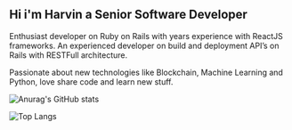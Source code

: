
## Hi i'm Harvin a Senior Software Developer

Enthusiast developer on Ruby on Rails with years experience with ReactJS frameworks. 
An experienced developer on build and deployment API’s on Rails with RESTFull architecture.

Passionate about new technologies like Blockchain, Machine Learning and Python, love share code and learn new stuff.


![Anurag's GitHub stats](https://github-readme-stats.vercel.app/api?username=hllanes08&show_icons=true&theme=radical&count_private=true)


![Top Langs](https://github-readme-stats.vercel.app/api/top-langs/?username=hllanes08&layout=compact&count_private=true)



